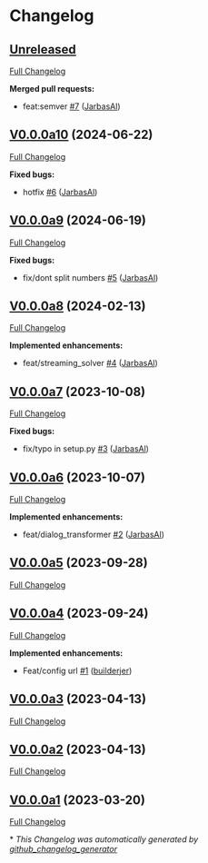# Changelog

## [Unreleased](https://github.com/OpenVoiceOS/ovos-solver-openai-persona-plugin/tree/HEAD)

[Full Changelog](https://github.com/OpenVoiceOS/ovos-solver-openai-persona-plugin/compare/V0.0.0a10...HEAD)

**Merged pull requests:**

- feat:semver [\#7](https://github.com/OpenVoiceOS/ovos-solver-openai-persona-plugin/pull/7) ([JarbasAl](https://github.com/JarbasAl))

## [V0.0.0a10](https://github.com/OpenVoiceOS/ovos-solver-openai-persona-plugin/tree/V0.0.0a10) (2024-06-22)

[Full Changelog](https://github.com/OpenVoiceOS/ovos-solver-openai-persona-plugin/compare/V0.0.0a9...V0.0.0a10)

**Fixed bugs:**

- hotfix [\#6](https://github.com/OpenVoiceOS/ovos-solver-openai-persona-plugin/pull/6) ([JarbasAl](https://github.com/JarbasAl))

## [V0.0.0a9](https://github.com/OpenVoiceOS/ovos-solver-openai-persona-plugin/tree/V0.0.0a9) (2024-06-19)

[Full Changelog](https://github.com/OpenVoiceOS/ovos-solver-openai-persona-plugin/compare/V0.0.0a8...V0.0.0a9)

**Fixed bugs:**

- fix/dont split numbers [\#5](https://github.com/OpenVoiceOS/ovos-solver-openai-persona-plugin/pull/5) ([JarbasAl](https://github.com/JarbasAl))

## [V0.0.0a8](https://github.com/OpenVoiceOS/ovos-solver-openai-persona-plugin/tree/V0.0.0a8) (2024-02-13)

[Full Changelog](https://github.com/OpenVoiceOS/ovos-solver-openai-persona-plugin/compare/V0.0.0a7...V0.0.0a8)

**Implemented enhancements:**

- feat/streaming\_solver [\#4](https://github.com/OpenVoiceOS/ovos-solver-openai-persona-plugin/pull/4) ([JarbasAl](https://github.com/JarbasAl))

## [V0.0.0a7](https://github.com/OpenVoiceOS/ovos-solver-openai-persona-plugin/tree/V0.0.0a7) (2023-10-08)

[Full Changelog](https://github.com/OpenVoiceOS/ovos-solver-openai-persona-plugin/compare/V0.0.0a6...V0.0.0a7)

**Fixed bugs:**

- fix/typo in setup.py [\#3](https://github.com/OpenVoiceOS/ovos-solver-openai-persona-plugin/pull/3) ([JarbasAl](https://github.com/JarbasAl))

## [V0.0.0a6](https://github.com/OpenVoiceOS/ovos-solver-openai-persona-plugin/tree/V0.0.0a6) (2023-10-07)

[Full Changelog](https://github.com/OpenVoiceOS/ovos-solver-openai-persona-plugin/compare/V0.0.0a5...V0.0.0a6)

**Implemented enhancements:**

- feat/dialog\_transformer [\#2](https://github.com/OpenVoiceOS/ovos-solver-openai-persona-plugin/pull/2) ([JarbasAl](https://github.com/JarbasAl))

## [V0.0.0a5](https://github.com/OpenVoiceOS/ovos-solver-openai-persona-plugin/tree/V0.0.0a5) (2023-09-28)

[Full Changelog](https://github.com/OpenVoiceOS/ovos-solver-openai-persona-plugin/compare/V0.0.0a4...V0.0.0a5)

## [V0.0.0a4](https://github.com/OpenVoiceOS/ovos-solver-openai-persona-plugin/tree/V0.0.0a4) (2023-09-24)

[Full Changelog](https://github.com/OpenVoiceOS/ovos-solver-openai-persona-plugin/compare/V0.0.0a3...V0.0.0a4)

**Implemented enhancements:**

- Feat/config url [\#1](https://github.com/OpenVoiceOS/ovos-solver-openai-persona-plugin/pull/1) ([builderjer](https://github.com/builderjer))

## [V0.0.0a3](https://github.com/OpenVoiceOS/ovos-solver-openai-persona-plugin/tree/V0.0.0a3) (2023-04-13)

[Full Changelog](https://github.com/OpenVoiceOS/ovos-solver-openai-persona-plugin/compare/V0.0.0a2...V0.0.0a3)

## [V0.0.0a2](https://github.com/OpenVoiceOS/ovos-solver-openai-persona-plugin/tree/V0.0.0a2) (2023-04-13)

[Full Changelog](https://github.com/OpenVoiceOS/ovos-solver-openai-persona-plugin/compare/V0.0.0a1...V0.0.0a2)

## [V0.0.0a1](https://github.com/OpenVoiceOS/ovos-solver-openai-persona-plugin/tree/V0.0.0a1) (2023-03-20)

[Full Changelog](https://github.com/OpenVoiceOS/ovos-solver-openai-persona-plugin/compare/8778c7bf0fbe4c52bf5631b5a4f43812f41d3eda...V0.0.0a1)



\* *This Changelog was automatically generated by [github_changelog_generator](https://github.com/github-changelog-generator/github-changelog-generator)*
